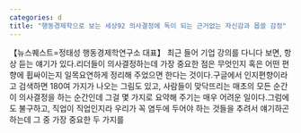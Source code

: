 ```yaml
---
categories: d
title: "행동경제학으로 보는 세상92 의사결정에 독이 되는 근거없는 자신감과 몹쓸 감정"
---
```

【뉴스퀘스트=정태성 행동경제학연구소 대표】 최근 들어 기업 강의를 다니다 보면, 항상 듣는 얘기가 있다.리더들이 의사결정하는데 가장 중요한 점은 무엇인지 혹은 어떤 편향에 휩싸이는지 일목요연하게 정리해 주었으면 한다는 것이다.구글에서 인지편향이라고 검색하면 180여 가지가 나오는 그림도 있고, 사람들이 맞닥뜨리는 매초의 모든 순간이 의사결정을 하는 순간인데 그걸 몇 가지로 요약해 주기는 매우 어려운 일이다.그럼에도 불구하고, 직업이 직업인지라 우리가 꼭 염두에 두어야 하는 것들을 추려서 얘기하곤 하는데 그 중 가장 중요한 두 가지를